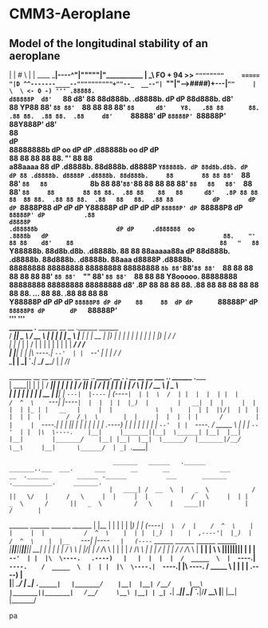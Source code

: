 # CMM3-Aeroplane
Model of the longitudinal stability of an aeroplane
  ------
   | | # \                                      |
  | ____ \_________|----^"|"""""|"\___________ |
  \___\   FO + 94 >>    `""""""""     =====  "|D
        ^^-------____--""""""""""+""--_  __--"|
                    `""|"-->####)+---|`""     |
                                 \  \
                                <- O -)
'''
  .88888.                                         d88888P 
d8'   `88                                            d8' 
88        88d888b. .d8888b. dP    dP 88d888b.       d8'  
88   YP88 88'  `88 88'  `88 88    88 88'  `88      d8'   
Y8.   .88 88       88.  .88 88.  .88 88.  .88     d8'    
 `88888'  dP       `88888P' `88888P' 88Y888P'    d8'     
                                     88                  
                                     dP                  
 88888888b dP oo          dP         dP      .d88888b  oo                     dP            dP                        
 88        88             88         88      88.    "'                        88            88                        
a88aaaa    88 dP .d8888b. 88d888b. d8888P    `Y88888b. dP 88d8b.d8b. dP    dP 88 .d8888b. d8888P .d8888b. 88d888b.    
 88        88 88 88'  `88 88'  `88   88            `8b 88 88'`88'`88 88    88 88 88'  `88   88   88'  `88 88'  `88    
 88        88 88 88.  .88 88    88   88      d8'   .8P 88 88  88  88 88.  .88 88 88.  .88   88   88.  .88 88          
 dP        dP dP `8888P88 dP    dP   dP       Y88888P  dP dP  dP  dP `88888P' dP `88888P8   dP   `88888P' dP          
                      .88                                                                                             
                  d8888P                                                                                              
                                    .d88888b                      dP dP     .d888888  oo                                     .8888b   dP                                                
                                    88.    "'                     88 88    d8'    88                                         88   "   88                                                
                                    `Y88888b. 88d8b.d8b. .d8888b. 88 88    88aaaaa88a dP 88d888b. .d8888b. 88d888b. .d8888b. 88aaa  d8888P .d8888b.                                     
88888888 88888888 88888888 88888888       `8b 88'`88'`88 88'  `88 88 88    88     88  88 88'  `88 88'  `"" 88'  `88 88'  `88 88       88   Y8ooooo. 88888888 88888888 88888888 88888888 
                                    d8'   .8P 88  88  88 88.  .88 88 88    88     88  88 88       88.  ... 88       88.  .88 88       88         88                                     
                                     Y88888P  dP  dP  dP `88888P8 dP dP    88     88  dP dP       `88888P' dP       `88888P8 dP       dP   `88888P'                                     
'''                                                                                                                                                                                     '''                                                                                                                                                       
  _______ .______        ______    __    __  .______       ______  
 /  _____||   _  \      /  __  \  |  |  |  | |   _  \     |____  | 
|  |  __  |  |_)  |    |  |  |  | |  |  |  | |  |_)  |        / /  
|  | |_ | |      /     |  |  |  | |  |  |  | |   ___/        / /   
|  |__| | |  |\  \----.|  `--'  | |  `--'  | |  |           / /    
 \______| | _| `._____| \______/   \______/  | _|          /_/     
                                                                   
 _______  __       __    _______  __    __  .___________.        _______. __  .___  ___.  __    __   __           ___      .___________.  ______   .______         
|   ____||  |     |  |  /  _____||  |  |  | |           |       /       ||  | |   \/   | |  |  |  | |  |         /   \     |           | /  __  \  |   _  \        
|  |__   |  |     |  | |  |  __  |  |__|  | `---|  |----`      |   (----`|  | |  \  /  | |  |  |  | |  |        /  ^  \    `---|  |----`|  |  |  | |  |_)  |       
|   __|  |  |     |  | |  | |_ | |   __   |     |  |            \   \    |  | |  |\/|  | |  |  |  | |  |       /  /_\  \       |  |     |  |  |  | |      /        
|  |     |  `----.|  | |  |__| | |  |  |  |     |  |        .----)   |   |  | |  |  |  | |  `--'  | |  `----. /  _____  \      |  |     |  `--'  | |  |\  \----.   
|__|     |_______||__|  \______| |__|  |__|     |__|        |_______/    |__| |__|  |__|  \______/  |_______|/__/     \__\     |__|      \______/  | _| `._____|   
                                                                                                                                                                   
                                 _______   ______   .______              _______..___  ___.      ___       __       __              ___       __  .______        ______ .______           ___       _______ .___________.     _______.                                
                                |   ____| /  __  \  |   _  \            /       ||   \/   |     /   \     |  |     |  |            /   \     |  | |   _  \      /      ||   _  \         /   \     |   ____||           |    /       |                                
 ______  ______  ______  ______ |  |__   |  |  |  | |  |_)  |          |   (----`|  \  /  |    /  ^  \    |  |     |  |           /  ^  \    |  | |  |_)  |    |  ,----'|  |_)  |       /  ^  \    |  |__   `---|  |----`   |   (----` ______  ______  ______  ______ 
|______||______||______||______||   __|  |  |  |  | |      /            \   \    |  |\/|  |   /  /_\  \   |  |     |  |          /  /_\  \   |  | |      /     |  |     |      /       /  /_\  \   |   __|      |  |         \   \    |______||______||______||______|
                                |  |     |  `--'  | |  |\  \----.   .----)   |   |  |  |  |  /  _____  \  |  `----.|  `----.    /  _____  \  |  | |  |\  \----.|  `----.|  |\  \----. /  _____  \  |  |         |  |     .----)   |                                   
                                |__|      \______/  | _| `._____|   |_______/    |__|  |__| /__/     \__\ |_______||_______|   /__/     \__\ |__| | _| `._____| \______|| _| `._____|/__/     \__\ |__|         |__|     |_______/                                    
                                                                                                                                                                                                                                                                      
pa



 










































































